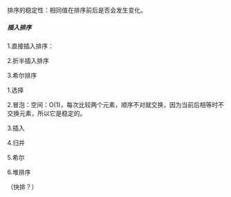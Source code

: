 排序的稳定性：相同值在排序前后是否会发生变化。



##### 插入排序

1.直接插入排序：



2.折半插入排序



3.希尔排序





1.选择

2.冒泡：空间：O(1)，每次比较两个元素，顺序不对就交换，因为当前后相等时不交换元素，所以它是稳定的。



3.插入

4.归并

5.希尔

6.堆排序



（快排？）